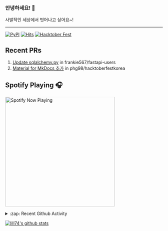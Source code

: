 ### 안녕하세요! 👋
사발적인 세상에서 벗어나고 싶어요~!

---

[![PyPI](https://img.shields.io/badge/pypi-EduKit-brightgreen)](https://pypi.org/project/EduKit/)
[![Hits](https://hits.seeyoufarm.com/api/count/incr/badge.svg?url=https%3A%2F%2Fgithub.com%2Flill74&count_bg=%2379C83D&title_bg=%23555555&icon=&icon_color=%23E7E7E7&title=hits&edge_flat=false)](https://hits.seeyoufarm.com)
[![Hacktober Fest](https://camo.githubusercontent.com/9f0b298ccd9e6d7acfcf900756e39583aeec551e/68747470733a2f2f696d672e736869656c64732e696f2f62616467652f6861636b746f626572666573742d323032302d677265656e)](http://www.hacktoberfestkorea.com/)

## Recent PRs
1. [Update sqlalchemy.py](https://github.com/frankie567/fastapi-users/pull/344) in frankie567/fastapi-users
2. [Material for MkDocs 추가](https://github.com/phg98/hacktoberfestkorea/pull/6) in phg98/hacktoberfestkorea

## Spotify Playing 🎧
[<img src="https://spotify-now-playing.lill74.vercel.app/api/spotify-playing" alt="Spotify Now Playing" width="350" />](https://open.spotify.com/user/lill74)


<details>
  <summary>:zap: Recent Github Activity</summary>
  
<!--START_SECTION:activity-->
1. 🗣 Commented on [#164](https://github.com/rahuldkjain/github-profile-readme-generator/issues/164) in [rahuldkjain/github-profile-readme-generator](https://github.com/rahuldkjain/github-profile-readme-generator)
2. 🗣 Commented on [#1](https://github.com/Siddhant-Jha/IP_Tracker/issues/1) in [Siddhant-Jha/IP_Tracker](https://github.com/Siddhant-Jha/IP_Tracker)
3. 🗣 Commented on [#17](https://github.com/phg98/hacktoberfestkorea/issues/17) in [phg98/hacktoberfestkorea](https://github.com/phg98/hacktoberfestkorea)
4. 🗣 Commented on [#21](https://github.com/phg98/hacktoberfestkorea/issues/21) in [phg98/hacktoberfestkorea](https://github.com/phg98/hacktoberfestkorea)
5. 🗣 Commented on [#21](https://github.com/phg98/hacktoberfestkorea/issues/21) in [phg98/hacktoberfestkorea](https://github.com/phg98/hacktoberfestkorea)
<!--END_SECTION:activity-->

</details>

[![lill74's github stats](https://github-readme-stats.vercel.app/api?username=lill74)](https://github.com/anuraghazra/github-readme-stats)
